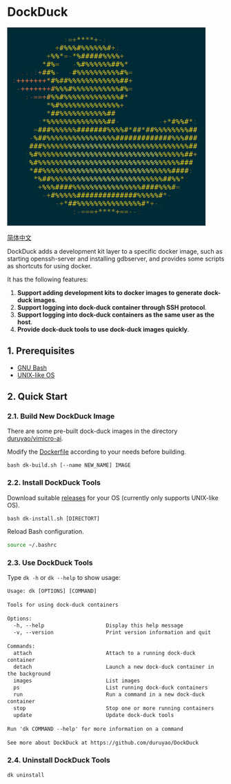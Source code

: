 # DockDuck

![img/duck-logo.png](img/duck-logo.png)

[简体中文](README_zh-CN.md)

DockDuck adds a development kit layer to a specific docker image, such as starting openssh-server and installing gdbserver, and provides some scripts as shortcuts for using docker.

It has the following features:

1) **Support adding development kits to docker images to generate dock-duck images**.
2) **Support logging into dock-duck container through SSH protocol**.
3) **Support logging into dock-duck containers as the same user as the host**.
4) **Provide dock-duck tools to use dock-duck images quickly**.

## 1. Prerequisites

- [GNU Bash](https://www.gnu.org/software/bash/)
- [UNIX-like OS](https://en.wikipedia.org/wiki/Unix-like)

## 2. Quick Start

### 2.1. Build New DockDuck Image

There are some pre-built dock-duck images in the directory [duruyao/vimicro-ai](https://hub.docker.com/r/duruyao/vimicro-ai).

Modify the [Dockerfile](./Dockerfile) according to your needs before building.

```shell
bash dk-build.sh [--name NEW_NAME] IMAGE
```

### 2.2. Install DockDuck Tools

Download suitable [releases](https://github.com/duruyao/DockDuck/releases) for your OS (currently only supports UNIX-like OS).

```shell
bash dk-install.sh [DIRECTORT]
```

Reload Bash configuration.

```bash
source ~/.bashrc
```

### 2.3. Use DockDuck Tools

Type `dk -h` or `dk --help` to show usage:

```shell
Usage: dk [OPTIONS] [COMMAND]

Tools for using dock-duck containers

Options:
  -h, --help                    Display this help message
  -v, --version                 Print version information and quit

Commands:
  attach                        Attach to a running dock-duck container
  detach                        Launch a new dock-duck container in the background
  images                        List images
  ps                            List running dock-duck containers
  run                           Run a command in a new dock-duck container
  stop                          Stop one or more running containers
  update                        Update dock-duck tools

Run 'dk COMMAND --help' for more information on a command

See more about DockDuck at https://github.com/duruyao/DockDuck

```

### 2.4. Uninstall DockDuck Tools

```shell
dk uninstall
```
